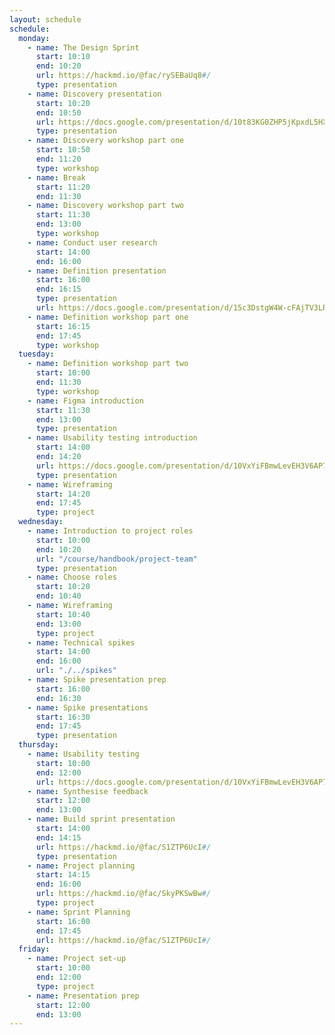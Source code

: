 ```yaml
---
layout: schedule
schedule:
  monday:
    - name: The Design Sprint
      start: 10:10
      end: 10:20
      url: https://hackmd.io/@fac/rySEBaUq8#/
      type: presentation
    - name: Discovery presentation
      start: 10:20
      end: 10:50
      url: https://docs.google.com/presentation/d/10t83KG0ZHP5jKpxdL5HX8hkQDqvf2f01qJs-NkeqjX8/edit?usp=sharing
      type: presentation
    - name: Discovery workshop part one
      start: 10:50
      end: 11:20
      type: workshop
    - name: Break
      start: 11:20
      end: 11:30
    - name: Discovery workshop part two
      start: 11:30
      end: 13:00
      type: workshop
    - name: Conduct user research
      start: 14:00
      end: 16:00
    - name: Definition presentation
      start: 16:00
      end: 16:15
      type: presentation
      url: https://docs.google.com/presentation/d/15c3DstgW4W-cFAjTV3LRNuvS9D7Ny5_UMOMYqW-Nvj0/edit?usp=sharing
    - name: Definition workshop part one
      start: 16:15
      end: 17:45
      type: workshop
  tuesday:
    - name: Definition workshop part two
      start: 10:00
      end: 11:30
      type: workshop
    - name: Figma introduction
      start: 11:30
      end: 13:00
      type: presentation
    - name: Usability testing introduction
      start: 14:00
      end: 14:20
      url: https://docs.google.com/presentation/d/10VxYiFBmwLevEH3V6AP74ibf_JRt51Gd-295TICrWQU/edit?usp=sharing
      type: presentation
    - name: Wireframing
      start: 14:20
      end: 17:45
      type: project
  wednesday:
    - name: Introduction to project roles
      start: 10:00
      end: 10:20
      url: "/course/handbook/project-team"
      type: presentation
    - name: Choose roles
      start: 10:20
      end: 10:40
    - name: Wireframing
      start: 10:40
      end: 13:00
      type: project
    - name: Technical spikes
      start: 14:00
      end: 16:00
      url: "./../spikes"
    - name: Spike presentation prep
      start: 16:00
      end: 16:30
    - name: Spike presentations
      start: 16:30
      end: 17:45
      type: presentation
  thursday:
    - name: Usability testing
      start: 10:00
      end: 12:00
      url: https://docs.google.com/presentation/d/10VxYiFBmwLevEH3V6AP74ibf_JRt51Gd-295TICrWQU/edit?usp=sharing
    - name: Synthesise feedback
      start: 12:00
      end: 13:00
    - name: Build sprint presentation
      start: 14:00
      end: 14:15
      url: https://hackmd.io/@fac/S1ZTP6UcI#/
      type: presentation
    - name: Project planning
      start: 14:15
      end: 16:00
      url: https://hackmd.io/@fac/SkyPKSwBw#/
      type: project
    - name: Sprint Planning
      start: 16:00
      end: 17:45
      url: https://hackmd.io/@fac/S1ZTP6UcI#/
  friday:
    - name: Project set-up
      start: 10:00
      end: 12:00
      type: project
    - name: Presentation prep
      start: 12:00
      end: 13:00
---
```

